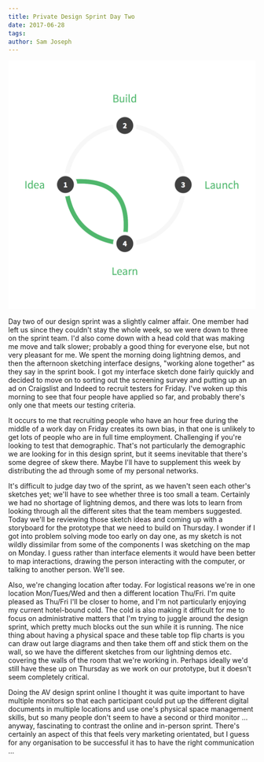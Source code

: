 ```yaml
---
title: Private Design Sprint Day Two
date: 2017-06-28
tags: 
author: Sam Joseph
---
```


![design sprint](/images/design_sprint.png)

Day two of our design sprint was a slightly calmer affair.  One member had left us since they couldn't stay the whole week, so we were down to three on the sprint team.  I'd also come down with a head cold that was making me move and talk slower; probably a good thing for everyone else, but not very pleasant for me.  We spent the morning doing lightning demos, and then the afternoon sketching interface designs, "working alone together" as they say in the sprint book.  I got my interface sketch done fairly quickly and decided to move on to sorting out the screening survey and putting up an ad on Craigslist and Indeed to recruit testers for Friday.  I've woken up this morning to see that four people have applied so far, and probably there's only one that meets our testing criteria.

It occurs to me that recruiting people who have an hour free during the middle of a work day on Friday creates its own bias, in that one is unlikely to get lots of people who are in full time employment.  Challenging if you're looking to test that demographic.  That's not particularly the demographic we are looking for in this design sprint, but it seems inevitable that there's some degree of skew there.  Maybe I'll have to supplement this week by distributing the ad through some of my personal networks.

It's difficult to judge day two of the sprint, as we haven't seen each other's sketches yet; we'll have to see whether three is too small a team.  Certainly we had no shortage of lightning demos, and there was lots to learn from looking through all the different sites that the team members suggested.  Today we'll be reviewing those sketch ideas and coming up with a storyboard for the prototype that we need to build on Thursday.  I wonder if I got into problem solving mode too early on day one, as my sketch is not wildly dissimilar from some of the components I was sketching on the map on Monday.  I guess rather than interface elements it would have been better to map interactions, drawing the person interacting with the computer, or talking to another person.  We'll see.

Also, we're changing location after today.  For logistical reasons we're in one location Mon/Tues/Wed and then a different location Thu/Fri.  I'm quite pleased as Thu/Fri I'll be closer to home, and I'm not particularly enjoying my current hotel-bound cold.  The cold is also making it difficult for me to focus on administrative matters that I'm trying to juggle around the design sprint, which pretty much blocks out the sun while it is running.  The nice thing about having a physical space and these table top flip charts is you can draw out large diagrams and then take them off and stick them on the wall, so we have the different sketches from our lightning demos etc. covering the walls of the room that we're working in.  Perhaps ideally we'd still have these up on Thursday as we work on our prototype, but it doesn't seem completely critical.

Doing the AV design sprint online I thought it was quite important to have multiple monitors so that each participant could put up the different digital documents in multiple locations and use one's physical space management skills, but so many people don't seem to have a second or third monitor ... anyway, fascinating to contrast the online and in-person sprint.  There's certainly an aspect of this that feels very marketing orientated, but I guess for any organisation to be successful it has to have the right communication ...

